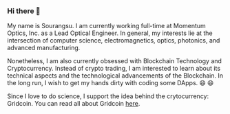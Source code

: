 ### Hi there 👋

<!--
**Sourangsu/Sourangsu** is a ✨ _special_ ✨ repository because its `README.md` (this file) appears on your GitHub profile.

Here are some ideas to get you started:

- 🔭 I’m currently working on ...
- 🌱 I’m currently learning ...
- 👯 I’m looking to collaborate on ...
- 🤔 I’m looking for help with ...
- 💬 Ask me about ...
- 📫 How to reach me: ...
- 😄 Pronouns: ...
- ⚡ Fun fact: ...
-->

My name is Sourangsu. I am currently working full-time at Momentum Optics, Inc. as a Lead Optical Engineer. In general, my interests lie at the intersection of computer science, electromagnetics, optics, photonics, and advanced manufacturing.

Nonetheless, I am also currently obsessed with Blockchain Technology and Cryptocurrency. Instead of crypto trading, I am interested to learn about its technical aspects and the technological advancements of the Blockchain. In the long run, I wish to get my hands dirty with coding some DApps. 😄 😄 

Since I love to do science, I support the idea behind the crytocurrency: Gridcoin. You can read all about Gridcoin [here](https://gridcoin.us/). 
